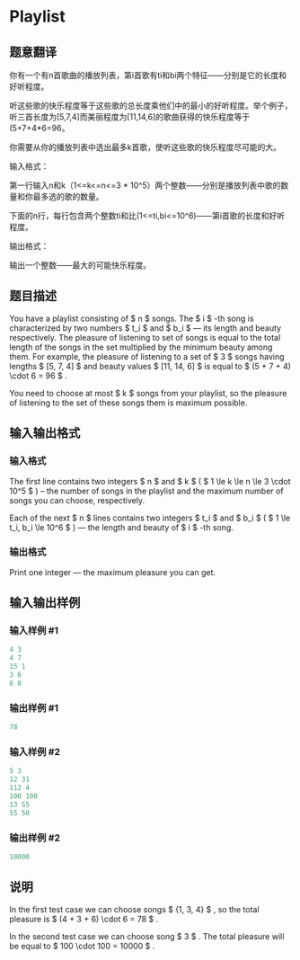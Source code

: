# Playlist

## 题意翻译

 你有一个有n首歌曲的播放列表，第i首歌有ti和bi两个特征——分别是它的长度和好听程度。

听这些歌的快乐程度等于这些歌的总长度乘他们中的最小的好听程度。举个例子，听三首长度为[5,7,4]而美丽程度为[11,14,6]的歌曲获得的快乐程度等于(5+7+4*6=96。

你需要从你的播放列表中选出最多k首歌，使听这些歌的快乐程度尽可能的大。

输入格式：

第一行输入n和k（1<=k<=n<=3 * 10^5）两个整数——分别是播放列表中歌的数量和你最多选的歌的数量。

下面的n行，每行包含两个整数ti和比(1<=ti,bi<=10^6)——第i首歌的长度和好听程度。

输出格式：

输出一个整数——最大的可能快乐程度。

## 题目描述

You have a playlist consisting of $ n $ songs. The $ i $ -th song is characterized by two numbers $ t_i $ and $ b_i $ — its length and beauty respectively. The pleasure of listening to set of songs is equal to the total length of the songs in the set multiplied by the minimum beauty among them. For example, the pleasure of listening to a set of $ 3 $ songs having lengths $ [5, 7, 4] $ and beauty values $ [11, 14, 6] $ is equal to $ (5 + 7 + 4) \cdot 6 = 96 $ .

You need to choose at most $ k $ songs from your playlist, so the pleasure of listening to the set of these songs them is maximum possible.

## 输入输出格式

### 输入格式

The first line contains two integers $ n $ and $ k $ ( $ 1 \le k \le n \le 3 \cdot 10^5 $ ) – the number of songs in the playlist and the maximum number of songs you can choose, respectively.

Each of the next $ n $ lines contains two integers $ t_i $ and $ b_i $ ( $ 1 \le t_i, b_i \le 10^6 $ ) — the length and beauty of $ i $ -th song.

### 输出格式

Print one integer — the maximum pleasure you can get.

## 输入输出样例

### 输入样例 #1

```cpp
4 3
4 7
15 1
3 6
6 8

```
### 输出样例 #1

```cpp
78

```
### 输入样例 #2

```cpp
5 3
12 31
112 4
100 100
13 55
55 50

```
### 输出样例 #2

```cpp
10000

```
## 说明

In the first test case we can choose songs $ {1, 3, 4} $ , so the total pleasure is $ (4 + 3 + 6) \cdot 6 = 78 $ .

In the second test case we can choose song $ 3 $ . The total pleasure will be equal to $ 100 \cdot 100 = 10000 $ .

